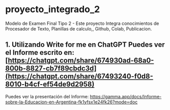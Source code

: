 # proyecto_integrado_2
Modelo de Examen Final Tipo 2 - Este proyecto Integra conocimientos de Procesador de Texto, Planillas de calculo,, Github, Colab, Publicacion.
## 1. Utilizando Write for me en ChatGPT Puedes ver el Informe escrito en: [https://chatgpt.com/share/674930ad-68a0-800b-8827-cb7f89cbdc3d](https://chatgpt.com/share/67493240-f0d8-8010-b4cf-ef54de9d2958)
Puedes ver la presentación del Informe: https://gamma.app/docs/Informe-sobre-la-Educacion-en-Argentina-fk1yfsx1e24fk26?mode=doc

